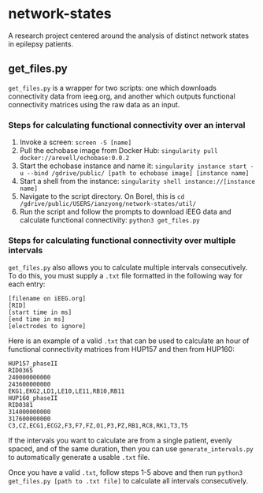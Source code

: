 # network-states
A research project centered around the analysis of distinct network states in epilepsy patients.

## get_files.py
`get_files.py` is a wrapper for two scripts: one which downloads connectivity data from ieeg.org, and another which outputs functional connectivity matrices using the raw data as an input.

### Steps for calculating functional connectivity over an interval
1. Invoke a screen: `screen -S [name]`
2. Pull the echobase image from Docker Hub: `singularity pull docker://arevell/echobase:0.0.2`
3. Start the echobase instance and name it: `singularity instance start -u --bind /gdrive/public/ [path to echobase image] [instance name]`
4. Start a shell from the instance: `singularity shell instance://[instance name]`  
5. Navigate to the script directory. On Borel, this is `cd /gdrive/public/USERS/ianzyong/network-states/util/`
6. Run the script and follow the prompts to download iEEG data and calculate functional connectivity: `python3 get_files.py`

### Steps for calculating functional connectivity over multiple intervals
`get_files.py` also allows you to calculate multiple intervals consecutively. To do this, you must supply a `.txt` file formatted in the following way for each entry:
```
[filename on iEEG.org]
[RID]
[start time in ms]
[end time in ms]
[electrodes to ignore]
```
Here is an example of a valid `.txt` that can be used to calculate an hour of functional connectivity matrices from HUP157 and then from HUP160:
```
HUP157_phaseII
RID0365
240000000000
243600000000
EKG1,EKG2,LD1,LE10,LE11,RB10,RB11
HUP160_phaseII
RID0381
314000000000
317600000000
C3,CZ,ECG1,ECG2,F3,F7,FZ,O1,P3,PZ,RB1,RC8,RK1,T3,T5
```
If the intervals you want to calculate are from a single patient, evenly spaced, and of the same duration, then you can use `generate_intervals.py` to automatically generate a usable `.txt` file.

Once you have a valid `.txt`, follow steps 1-5 above and then run `python3 get_files.py [path to .txt file]` to calculate all intervals consecutively.
